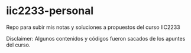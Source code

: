 # iic2233-personal
Repo para subir mis notas y soluciones a propuestos del curso IIC2233

Disclaimer: Algunos contenidos y códigos fueron sacados de los apuntes del curso.
